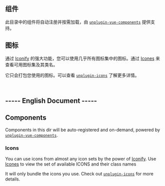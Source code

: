 ## 组件

此目录中的组件将自动注册并按需加载，由 [`unplugin-vue-components`](https://github.com/antfu/unplugin-vue-components) 提供支持。

## 图标

通过 [Iconify](https://iconify.design/) 的强大功能，您可以使用几乎所有图标集中的图标。通过 [Icones](https://icones.js.org/) 来查看可用图标集及其类名。

它只会打包您使用的图标。可以查看 [`unplugin-icons`](https://github.com/antfu/unplugin-icons) 了解更多详情。

<br />

## ----- English Document -----

## Components

Components in this dir will be auto-registered and on-demand, powered by [`unplugin-vue-components`](https://github.com/antfu/unplugin-vue-components).

### Icons

You can use icons from almost any icon sets by the power of [Iconify](https://iconify.design/). Use [Icones](https://icones.js.org/) to view the set of available ICONS and their class names

It will only bundle the icons you use. Check out [`unplugin-icons`](https://github.com/antfu/unplugin-icons) for more details.
